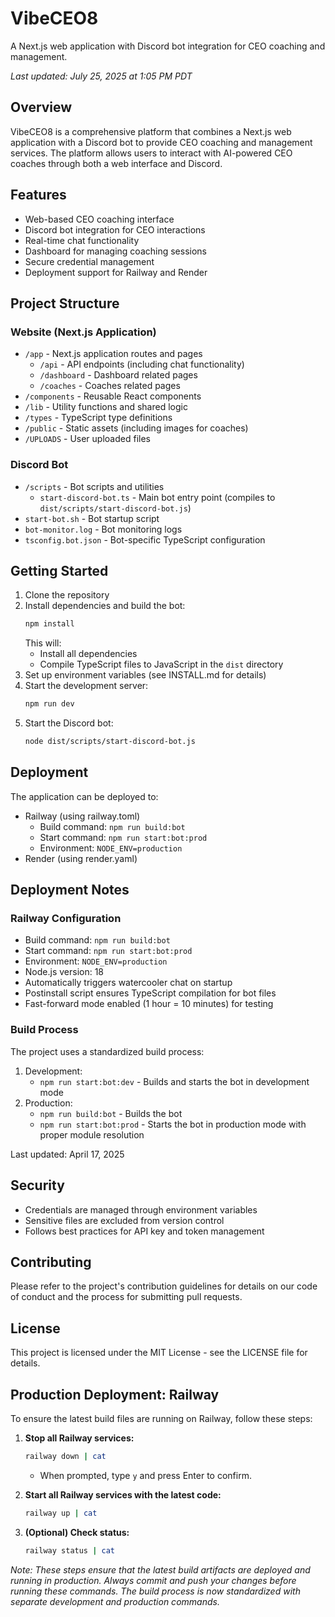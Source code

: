 # VibeCEO8

A Next.js web application with Discord bot integration for CEO coaching and management.

*Last updated: July 25, 2025 at 1:05 PM PDT*

## Overview

VibeCEO8 is a comprehensive platform that combines a Next.js web application with a Discord bot to provide CEO coaching and management services. The platform allows users to interact with AI-powered CEO coaches through both a web interface and Discord.

## Features

- Web-based CEO coaching interface
- Discord bot integration for CEO interactions
- Real-time chat functionality
- Dashboard for managing coaching sessions
- Secure credential management
- Deployment support for Railway and Render

## Project Structure

### Website (Next.js Application)
- `/app` - Next.js application routes and pages
  - `/api` - API endpoints (including chat functionality)
  - `/dashboard` - Dashboard related pages
  - `/coaches` - Coaches related pages
- `/components` - Reusable React components
- `/lib` - Utility functions and shared logic
- `/types` - TypeScript type definitions
- `/public` - Static assets (including images for coaches)
- `/UPLOADS` - User uploaded files

### Discord Bot
- `/scripts` - Bot scripts and utilities
  - `start-discord-bot.ts` - Main bot entry point (compiles to `dist/scripts/start-discord-bot.js`)
- `start-bot.sh` - Bot startup script
- `bot-monitor.log` - Bot monitoring logs
- `tsconfig.bot.json` - Bot-specific TypeScript configuration

## Getting Started

1. Clone the repository
2. Install dependencies and build the bot:
   ```bash
   npm install
   ```
   This will:
   - Install all dependencies
   - Compile TypeScript files to JavaScript in the `dist` directory
3. Set up environment variables (see INSTALL.md for details)
4. Start the development server:
   ```bash
   npm run dev
   ```
5. Start the Discord bot:
   ```bash
   node dist/scripts/start-discord-bot.js
   ```

## Deployment

The application can be deployed to:
- Railway (using railway.toml)
  - Build command: `npm run build:bot`
  - Start command: `npm run start:bot:prod`
  - Environment: `NODE_ENV=production`
- Render (using render.yaml)

## Deployment Notes

### Railway Configuration
- Build command: `npm run build:bot`
- Start command: `npm run start:bot:prod`
- Environment: `NODE_ENV=production`
- Node.js version: 18
- Automatically triggers watercooler chat on startup
- Postinstall script ensures TypeScript compilation for bot files
- Fast-forward mode enabled (1 hour = 10 minutes) for testing

### Build Process
The project uses a standardized build process:
1. Development:
   - `npm run start:bot:dev` - Builds and starts the bot in development mode
2. Production:
   - `npm run build:bot` - Builds the bot
   - `npm run start:bot:prod` - Starts the bot in production mode with proper module resolution

Last updated: April 17, 2025

## Security

- Credentials are managed through environment variables
- Sensitive files are excluded from version control
- Follows best practices for API key and token management

## Contributing

Please refer to the project's contribution guidelines for details on our code of conduct and the process for submitting pull requests.

## License

This project is licensed under the MIT License - see the LICENSE file for details.

## Production Deployment: Railway

To ensure the latest build files are running on Railway, follow these steps:

1. **Stop all Railway services:**
   ```bash
   railway down | cat
   ```
   - When prompted, type `y` and press Enter to confirm.

2. **Start all Railway services with the latest code:**
   ```bash
   railway up | cat
   ```

3. **(Optional) Check status:**
   ```bash
   railway status | cat
   ```

_Note: These steps ensure that the latest build artifacts are deployed and running in production. Always commit and push your changes before running these commands. The build process is now standardized with separate development and production commands._
